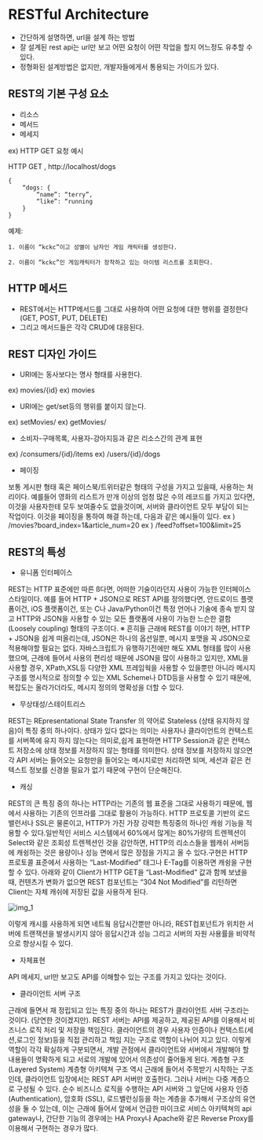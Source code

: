 # RESTful Architecture

-	간단하게 설명하면, url을 설계 하는 방법
-	잘 설계된 rest api는 url만 보고 어떤 요청이 어떤 작업을 할지 어느정도 유추할 수 있다.
-	정형화된 설계방법은 없지만, 개발자들에게서 통용되는 가이드가 있다.

## REST의 기본 구성 요소
*	리소스
*	메서드
*	메세지

ex) HTTP GET 요청 예시

HTTP GET , http://localhost/dogs

	{
		“dogs: {
			“name”: “terry”,
			“like”: “running
		}
	}

예제:

	1. 이름이 “kckc”이고 성별이 남자인 게임 캐릭터를 생성한다.
	
	2. 이름이 “kckc”인 게임캐릭터가 장착하고 있는 아이템 리스트를 조회한다.


## HTTP 메서드
*	REST에서는 HTTP메서드를 그대로 사용하여 어떤 요청에 대한 행위를 결정한다 (GET, POST, PUT, DELETE)
*	그리고 메서드들은 각각 CRUD에 대응된다.
 

## REST 디자인 가이드

* URI에는 동사보다는 명사 형태를 사용한다.

ex) movies/{id}
ex) movies
* URI에는 get/set등의 행위를 붙이지 않는다.

ex) setMovies/
ex) getMovies/

* 소비자-구매목록, 사용자-강아지등과 같은 리소스간의 관계 표현

ex) /consumers/{id}/items
ex) /users/{id}/dogs

* 페이징

보통 게시판 형태 혹은 페이스북/트위터같은 형태의 구성을 가지고 있을때, 사용하는 처리이다.
예를들어 영화의 리스트가 만개 이상의 엄청 많은 수의 레코드를 가지고 있다면, 이것을 사용자한테 모두 보여줄수도 없을것이며, 서버와 클라이언트 모두 부담이 되는 작업이다.
이것을 페이징을 통하여 해결 하는데, 다음과 같은 예시들이 있다.
ex ) /movies?board_index=1&article_num=20
ex ) /feed?offset=100&limit=25


## REST의 특성
* 유니폼 인터페이스

REST는 HTTP 표준에만 따른 ß다면, 어떠한 기술이라던지 사용이 가능한 인터페이스 스타일이다. 예를 들어 HTTP + JSON으로 REST API를 정의했다면, 안드로이드 플랫폼이건, iOS 플랫폼이건, 또는 C나 Java/Python이건 특정 언어나 기술에 종속 받지 않고 HTTP와 JSON을 사용할 수 있는 모든 플랫폼에 사용이 가능한 느슨한 결함(Loosely coupling) 형태의 구조이다.
※ 흔히들 근래에 REST를 이야기 하면, HTTP + JSON을 쉽게 떠올리는데, JSON은 하나의 옵션일뿐, 메시지 포맷을 꼭 JSON으로 적용해야할 필요는 없다. 자바스크립트가 유행하기전에만 해도 XML 형태를 많이 사용했으며, 근래에 들어서 사용의 편리성 때문에 JSON을 많이 사용하고 있지만, XML을 사용할 경우, XPath,XSL등 다양한 XML 프레임웍을 사용할 수 있을뿐만 아니라 메시지 구조를 명시적으로 정의할 수 있는 XML Scheme나 DTD등을 사용할 수 있기 때문에, 복잡도는 올라가더라도, 메시지 정의의 명확성을 더할 수 있다. 

* 무상태성/스테이트리스

REST는 REpresentational State Transfer 의 약어로 Stateless (상태 유지하지 않음)이 특징 중의 하나이다.
상태가 있다 없다는 의미는 사용자나 클라이언트의 컨택스트를 서버쪽에 유지 하지 않는다는 의미로,쉽게 표현하면 HTTP Session과 같은 컨텍스트 저장소에 상태 정보를 저장하지 않는 형태를 의미한다.
상태 정보를 저장하지 않으면 각 API 서버는 들어오는 요청만을 들어오는 메시지로만 처리하면 되며, 세션과 같은 컨텍스트 정보를 신경쓸 필요가 없기 때문에 구현이 단순해진다.

* 캐싱

REST의 큰 특징 중의 하나는 HTTP라는 기존의 웹 표준을 그대로 사용하기 때문에, 웹에서 사용하는 기존의 인프라를 그대로 활용이 가능하다. 
HTTP 프로토콜 기반의 로드 밸런서나 SSL은 물론이고, HTTP가 가진 가장 강력한 특징중의 하나인 캐슁 기능을 적용할 수 있다.일반적인 서비스 시스템에서 60%에서 많게는 80%가량의 트렌젝션이 Select와 같은 조회성 트렌젝션인 것을 감안하면, HTTP의 리소스들을 웹캐쉬 서버등에 캐슁하는 것은 용량이나 성능 면에서 많은 장점을 가지고 올 수 있다.구현은 HTTP 프로토콜 표준에서 사용하는 “Last-Modified” 태그나 E-Tag를 이용하면 캐슁을 구현할 수 있다.
아래와 같이 Client가 HTTP GET을 “Last-Modified” 값과 함께 보냈을 때, 컨텐츠가 변화가 없으면 REST 컴포넌트는 “304 Not Modified”를 리턴하면 Client는 자체 캐쉬에 저장된 값을 사용하게 된다.

 ![img_1](http://cfile5.uf.tistory.com/image/267E914554241E65129927)

이렇게 캐시를 사용하게 되면 네트웤 응답시간뿐만 아니라, REST컴포넌트가 위치한 서버에 트랜잭션을 발생시키지 않아 응답시간과 성능 그리고 서버의 자원 사용률을 비약적으로 향상시킬 수 있다.
* 자체표현

API 메세지, url만 보고도 API를 이해할수 있는 구조를 가지고 있다는 것이다.
* 클라이언트 서버 구조

근래에 들면서 재 정립되고 있는 특징 중의 하나는 REST가 클라이언트 서버 구조라는 것이다. (당연한 것이겠지만).
REST 서버는 API를 제공하고, 제공된 API를 이용해서 비즈니스 로직 처리 및 저장을 책임진다.
클라이언트의 경우 사용자 인증이나 컨택스트(세션,로그인 정보)등을 직접 관리하고 책임 지는 구조로 역할이 나뉘어 지고 있다.  이렇게 역할이 각각 확실하게 구분되면서, 개발 관점에서 클라이언트와 서버에서 개발해야 할 내용들이 명확하게 되고 서로의 개발에 있어서 의존성이 줄어들게 된다.
계층형 구조 (Layered System)
계층형 아키텍쳐 구조 역시 근래에 들어서 주목받기 시작하는 구조인데, 클라이언트 입장에서는 REST API 서버만 호출한다.
그러나 서버는 다중 계층으로 구성될 수 있다. 순수 비즈니스 로직을 수행하는 API 서버와 그 앞단에 사용자 인증 (Authentication), 암호화 (SSL), 로드밸런싱등을 하는 계층을 추가해서 구조상의 유연성을 둘 수 있는데, 이는 근래에 들어서 앞에서 언급한 마이크로 서비스 아키텍쳐의 api gateway나, 간단한 기능의 경우에는 HA Proxy나 Apache와 같은 Reverse Proxy를 이용해서 구현하는 경우가 많다.


